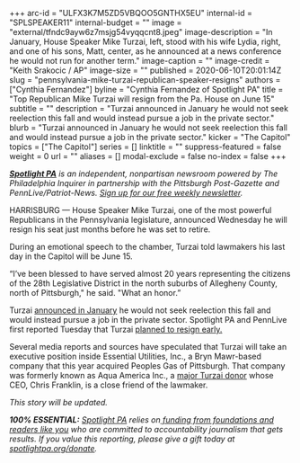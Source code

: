 +++
arc-id = "ULFX3K7M5ZD5VBQOO5GNTHX5EU"
internal-id = "SPLSPEAKER11"
internal-budget = ""
image = "external/tfndc9ayw6z7msjg54vyqqcnt8.jpeg"
image-description = "In January, House Speaker Mike Turzai, left, stood with his wife Lydia, right, and one of his sons, Matt, center, as he announced at a news conference he would not run for another term."
image-caption = ""
image-credit = "Keith Srakocic / AP"
image-size = ""
published = 2020-06-10T20:01:14Z
slug = "pennsylvania-mike-turzai-republican-speaker-resigns"
authors = ["Cynthia Fernandez"]
byline = "Cynthia Fernandez of Spotlight PA"
title = "Top Republican Mike Turzai will resign from the Pa. House on June 15"
subtitle = ""
description = "Turzai announced in January he would not seek reelection this fall and would instead pursue a job in the private sector."
blurb = "Turzai announced in January he would not seek reelection this fall and would instead pursue a job in the private sector."
kicker = "The Capitol"
topics = ["The Capitol"]
series = []
linktitle = ""
suppress-featured = false
weight = 0
url = ""
aliases = []
modal-exclude = false
no-index = false
+++

<a href="https://www.spotlightpa.org/"><i><b>Spotlight PA</b></i></a><i> is an independent, nonpartisan newsroom powered by The Philadelphia Inquirer in partnership with the Pittsburgh Post-Gazette and PennLive/Patriot-News. </i><a href="https://www.spotlightpa.org/newsletters"><i>Sign up for our free weekly newsletter</i></a><i>.</i>

HARRISBURG — House Speaker Mike Turzai, one of the most powerful Republicans in the Pennsylvania legislature, announced Wednesday he will resign his seat just months before he was set to retire. 

During an emotional speech to the chamber, Turzai told lawmakers his last day in the Capitol will be June 15. 

“I’ve been blessed to have served almost 20 years representing the citizens of the 28th Legislative District in the north suburbs of Allegheny County, north of Pittsburgh," he said. "What an honor.”

<script src="https://www.spotlightpa.org/embed.js" async></script><div data-spl-embed-version="1" data-spl-src="https://www.spotlightpa.org/embeds/donate/"></div>


Turzai <a href="https://www.spotlightpa.org/news/2020/01/mike-turzai-pennsylvania-house-speaker-retiring/">announced in January</a> he would not seek reelection this fall and would instead pursue a job in the private sector. Spotlight PA and PennLive first reported Tuesday that Turzai <a href="https://www.spotlightpa.org/news/2020/06/pennsylvania-house-speaker-mike-turzai-retirement/" target=_blank>planned to resign early.</a> 

Several media reports and sources have speculated that Turzai will take an executive position inside Essential Utilities, Inc., a Bryn Mawr-based company that this year acquired Peoples Gas of Pittsburgh. That company was formerly known as Aqua America Inc., a <a href="https://www.wesa.fm/post/aqua-america-very-active-campaign-contributions-particularly-house-speaker-mike-turzai">major Turzai donor</a> whose CEO, Chris Franklin, is a close friend of the lawmaker.

<i>This story will be updated.</i>

















<i><b>100% ESSENTIAL:</b></i> <a href="https://www.spotlightpa.org/"><i>Spotlight PA</i></a><i> relies on</i><a href="https://www.spotlightpa.org/support"><i> funding from foundations and readers like you</i></a><i> who are committed to accountability journalism that gets results. If you value this reporting, please give a gift today at </i><a href="http://spotlightpa.org/donate"><i>spotlightpa.org/donate</i></a><i>.</i>
